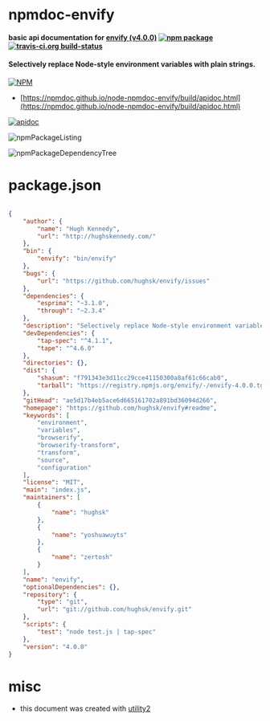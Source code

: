 # npmdoc-envify

#### basic api documentation for  [envify (v4.0.0)](https://github.com/hughsk/envify#readme)  [![npm package](https://img.shields.io/npm/v/npmdoc-envify.svg?style=flat-square)](https://www.npmjs.org/package/npmdoc-envify) [![travis-ci.org build-status](https://api.travis-ci.org/npmdoc/node-npmdoc-envify.svg)](https://travis-ci.org/npmdoc/node-npmdoc-envify)

#### Selectively replace Node-style environment variables with plain strings.

[![NPM](https://nodei.co/npm/envify.png?downloads=true&downloadRank=true&stars=true)](https://www.npmjs.com/package/envify)

- [https://npmdoc.github.io/node-npmdoc-envify/build/apidoc.html](https://npmdoc.github.io/node-npmdoc-envify/build/apidoc.html)

[![apidoc](https://npmdoc.github.io/node-npmdoc-envify/build/screenCapture.buildCi.browser.%252Ftmp%252Fbuild%252Fapidoc.html.png)](https://npmdoc.github.io/node-npmdoc-envify/build/apidoc.html)

![npmPackageListing](https://npmdoc.github.io/node-npmdoc-envify/build/screenCapture.npmPackageListing.svg)

![npmPackageDependencyTree](https://npmdoc.github.io/node-npmdoc-envify/build/screenCapture.npmPackageDependencyTree.svg)



# package.json

```json

{
    "author": {
        "name": "Hugh Kennedy",
        "url": "http://hughskennedy.com/"
    },
    "bin": {
        "envify": "bin/envify"
    },
    "bugs": {
        "url": "https://github.com/hughsk/envify/issues"
    },
    "dependencies": {
        "esprima": "~3.1.0",
        "through": "~2.3.4"
    },
    "description": "Selectively replace Node-style environment variables with plain strings.",
    "devDependencies": {
        "tap-spec": "^4.1.1",
        "tape": "^4.6.0"
    },
    "directories": {},
    "dist": {
        "shasum": "f791343e3d11cc29cce41150300a8af61c66cab0",
        "tarball": "https://registry.npmjs.org/envify/-/envify-4.0.0.tgz"
    },
    "gitHead": "ae5d17b4eb5ace6d665161702a891bd36094d266",
    "homepage": "https://github.com/hughsk/envify#readme",
    "keywords": [
        "environment",
        "variables",
        "browserify",
        "browserify-transform",
        "transform",
        "source",
        "configuration"
    ],
    "license": "MIT",
    "main": "index.js",
    "maintainers": [
        {
            "name": "hughsk"
        },
        {
            "name": "yoshuawuyts"
        },
        {
            "name": "zertosh"
        }
    ],
    "name": "envify",
    "optionalDependencies": {},
    "repository": {
        "type": "git",
        "url": "git://github.com/hughsk/envify.git"
    },
    "scripts": {
        "test": "node test.js | tap-spec"
    },
    "version": "4.0.0"
}
```



# misc
- this document was created with [utility2](https://github.com/kaizhu256/node-utility2)
